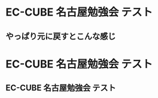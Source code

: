  EC-CUBE 名古屋勉強会 テスト
 ========================

 やっぱり元に戻すとこんな感じ
 ---------------------------

 # EC-CUBE 名古屋勉強会 テスト
##  EC-CUBE 名古屋勉強会 テスト
